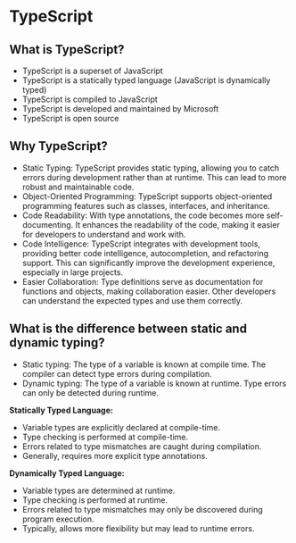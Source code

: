 # TypeScript

## What is TypeScript?

- TypeScript is a superset of JavaScript
- TypeScript is a statically typed language (JavaScript is dynamically typed)
- TypeScript is compiled to JavaScript
- TypeScript is developed and maintained by Microsoft
- TypeScript is open source

## Why TypeScript?

- Static Typing: TypeScript provides static typing, allowing you to catch errors during development rather than at runtime. This can lead to more robust and maintainable code.
- Object-Oriented Programming: TypeScript supports object-oriented programming features such as classes, interfaces, and inheritance.
- Code Readability: With type annotations, the code becomes more self-documenting. It enhances the readability of the code, making it easier for developers to understand and work with.
- Code Intelligence: TypeScript integrates with development tools, providing better code intelligence, autocompletion, and refactoring support. This can significantly improve the development experience, especially in large projects.
- Easier Collaboration: Type definitions serve as documentation for functions and objects, making collaboration easier. Other developers can understand the expected types and use them correctly.


## What is the difference between static and dynamic typing?

- Static typing: The type of a variable is known at compile time. The compiler can detect type errors during compilation.
- Dynamic typing: The type of a variable is known at runtime. Type errors can only be detected during runtime.


**Statically Typed Language:**

* Variable types are explicitly declared at compile-time.
* Type checking is performed at compile-time.
* Errors related to type mismatches are caught during compilation.
* Generally, requires more explicit type annotations.

**Dynamically Typed Language:**

* Variable types are determined at runtime.
* Type checking is performed at runtime.
* Errors related to type mismatches may only be discovered during program execution.
* Typically, allows more flexibility but may lead to runtime errors.